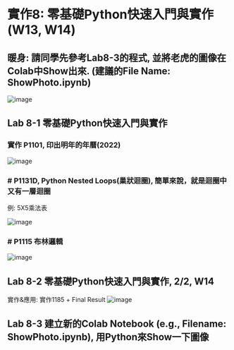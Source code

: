 # 實作8: 零基礎Python快速入門與實作 (W13, W14)
## 暖身: 請同學先參考Lab8-3的程式, 並將老虎的圖像在Colab中Show出來. (建議的File Name: ShowPhoto.ipynb)
![image](https://user-images.githubusercontent.com/89717315/141686011-9851f76d-ef39-4d9a-b15b-22bbb6065a43.png)
## Lab 8-1 零基礎Python快速入門與實作

### 實作 P1101, 印出明年的年曆(2022) 
![image](https://user-images.githubusercontent.com/89717315/141806323-b0efdad2-b83f-47c2-a550-600f6fc2712a.png)
### # P1131D, Python Nested Loops(巢狀迴圈), 簡單來說，就是迴圈中又有一層迴圈
例: 5X5乘法表

![image](https://user-images.githubusercontent.com/89717315/141807025-3e581458-0798-4a1f-9fb1-a29d5684731d.png)

### # P1115 布林邏輯
![image](https://user-images.githubusercontent.com/89717315/141807439-73e3b02e-71ab-41e9-8ebb-cb734e7e7245.png)

## Lab 8-2 零基礎Python快速入門與實作, 2/2, W14
實作&應用: 
實作1185 + Final Result
![image](https://user-images.githubusercontent.com/89717315/142749356-5f2f543f-c8d9-4932-a38a-cd983f03e780.png)

## Lab 8-3 建立新的Colab Notebook (e.g., Filename: ShowPhoto.ipynb), 用Python來Show一下圖像

